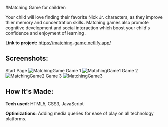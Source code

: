 #Matching Game for children

Your child will love finding their favorite Nick Jr. characters, as they improve thier memory and concentration skills. Matching games also promote cognitive development and social interaction which boost your child's confidence and enjoyment of learning.

**Link to project:** https://matching-game.netlify.app/

## Screenshots:
Start Page
![MatchingGame](https://github.com/asiaaitch/conversation-cue-cards-site/assets/125086964/7a8c3fe6-ad97-4620-bc9d-a8540dec9e18)
Game 1
![MatchingGame1](https://github.com/asiaaitch/conversation-cue-cards-site/assets/125086964/79184b04-2f18-4c22-aede-e56c4a88b92e)
Game 2
![MatchingGame2](https://github.com/asiaaitch/conversation-cue-cards-site/assets/125086964/7b6d9e59-1580-45f6-b120-dddfb68836b8)
Game 3
![MatchingGame3](https://github.com/asiaaitch/conversation-cue-cards-site/assets/125086964/f5aaac11-8b2a-4a9d-8e67-a34b5eb01d76)

## How It's Made:

**Tech used:** HTML5, CSS3, JavaScript

**Optimizations:** 
Adding media queries for ease of play on all technology platforms.  
